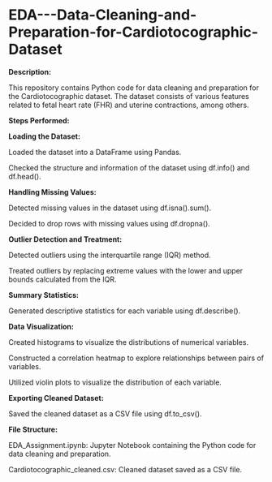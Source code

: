 # EDA---Data-Cleaning-and-Preparation-for-Cardiotocographic-Dataset

**Description:**

This repository contains Python code for data cleaning and preparation for the Cardiotocographic dataset. The dataset consists of various features related to fetal heart rate (FHR) and uterine contractions, among others.

**Steps Performed:**

**Loading the Dataset:**

Loaded the dataset into a DataFrame using Pandas.

Checked the structure and information of the dataset using df.info() and df.head().

**Handling Missing Values:**

Detected missing values in the dataset using df.isna().sum().

Decided to drop rows with missing values using df.dropna().

**Outlier Detection and Treatment:**


Detected outliers using the interquartile range (IQR) method.

Treated outliers by replacing extreme values with the lower and upper bounds calculated from the IQR.

**Summary Statistics:**

Generated descriptive statistics for each variable using df.describe().

**Data Visualization:**

Created histograms to visualize the distributions of numerical variables.

Constructed a correlation heatmap to explore relationships between pairs of variables.

Utilized violin plots to visualize the distribution of each variable.

**Exporting Cleaned Dataset:**

Saved the cleaned dataset as a CSV file using df.to_csv().

**File Structure:**

EDA_Assignment.ipynb: Jupyter Notebook containing the Python code for data cleaning and preparation.

Cardiotocographic_cleaned.csv: Cleaned dataset saved as a CSV file.

